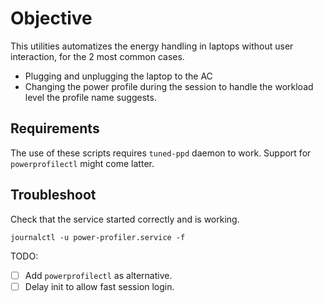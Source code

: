 # Objective
This utilities automatizes the energy handling in laptops without user interaction, for the 2 most common cases.
- Plugging and unplugging the laptop to the AC
- Changing the power profile during the session to handle the workload level the profile name suggests.

## Requirements
The use of these scripts requires `tuned-ppd` daemon to work.
Support for `powerprofilectl` might come latter.

## Troubleshoot
Check that the service started correctly and is working.
```
journalctl -u power-profiler.service -f
```

TODO:
- [ ] Add `powerprofilectl` as alternative.
- [ ] Delay init to allow fast session login.
